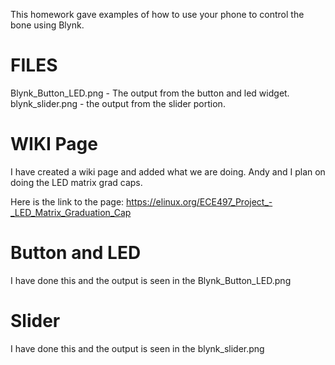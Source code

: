 This homework gave examples of how to use your phone to control the bone using Blynk.

# FILES
Blynk_Button_LED.png - The output from the button and led widget.
blynk_slider.png - the output from the slider portion.

# WIKI Page
I have created a wiki page and added what we are doing. Andy and I plan on doing the LED matrix grad caps.

Here is the link to the page: https://elinux.org/ECE497_Project_-_LED_Matrix_Graduation_Cap

# Button and LED
I have done this and the output is seen in the Blynk_Button_LED.png

# Slider
I have done this and the output is seen in the blynk_slider.png

